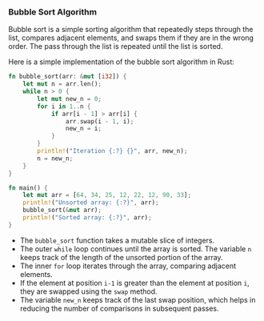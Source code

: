 ### Bubble Sort Algorithm

Bubble sort is a simple sorting algorithm that repeatedly steps through the list, compares adjacent elements, and swaps them if they are in the wrong order. The pass through the list is repeated until the list is sorted.

Here is a simple implementation of the bubble sort algorithm in Rust:

```rust
fn bubble_sort(arr: &mut [i32]) {
    let mut n = arr.len();
    while n > 0 {
        let mut new_n = 0;
        for i in 1..n {
            if arr[i - 1] > arr[i] {
                arr.swap(i - 1, i);
                new_n = i;
            }
        }
        println!("Iteration {:?} {}", arr, new_n);
        n = new_n;
    }
}

fn main() {
    let mut arr = [64, 34, 25, 12, 22, 12, 90, 33];
    println!("Unsorted array: {:?}", arr);
    bubble_sort(&mut arr);
    println!("Sorted array: {:?}", arr);
}
```

- The `bubble_sort` function takes a mutable slice of integers.
- The outer `while` loop continues until the array is sorted. The variable `n` keeps track of the length of the unsorted portion of the array.
- The inner `for` loop iterates through the array, comparing adjacent elements.
- If the element at position `i-1` is greater than the element at position `i`, they are swapped using the `swap` method.
- The variable `new_n` keeps track of the last swap position, which helps in reducing the number of comparisons in subsequent passes.